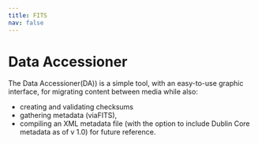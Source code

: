 ```yaml
---
title: FITS
nav: false
---
```


# Data Accessioner

The Data Accessioner(DA)) is a simple tool, with an easy-to-use graphic interface, for migrating content between media while also:
* creating and validating checksums
* gathering metadata (viaFITS),
* compiling an XML metadata file (with the option to include Dublin Core metadata as of v 1.0) for future reference.
